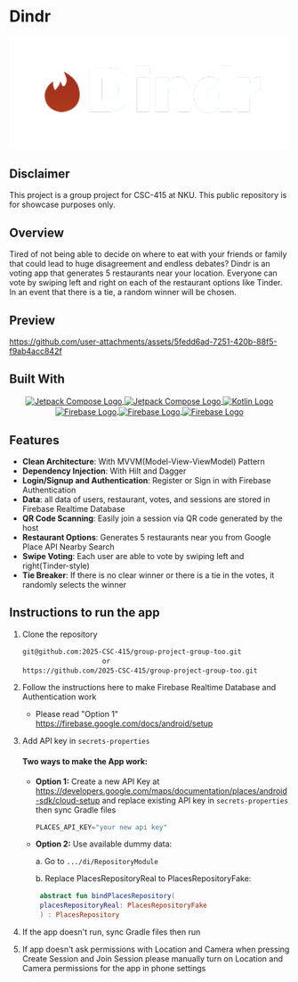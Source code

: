 # Dindr
<p align="center">
  <img src="app/src/main/res/drawable/dindr_title.png" alt="Jetpack Compose Logo" width="600" />
</p>

## Disclaimer
This project is a group project for CSC-415 at NKU. This public repository is for showcase purposes only.

## Overview
Tired of not being able to decide on where to eat with your friends or family that could lead to huge disagreement and endless debates? Dindr is an voting app that generates 5 restaurants near your location. Everyone can vote by swiping left and right on each of the restaurant options like Tinder. In an event that there is a tie, a random winner will be chosen.

## Preview

https://github.com/user-attachments/assets/5fedd6ad-7251-420b-88f5-f9ab4acc842f


## Built With
<p align="center">
    <a href="https://developer.android.com/" style="border: none; outline: none;">
        <img align=center src="https://upload.wikimedia.org/wikipedia/commons/thumb/c/c1/Android_Studio_icon_%282023%29.svg/1200px-Android_Studio_icon_%282023%29.svg.png" alt="Jetpack Compose Logo" width="80" height="80">
    </a>
    <a href="https://developer.android.com/compose" style="border: none; outline: none;">
        <img align=center src="https://blogger.googleusercontent.com/img/b/R29vZ2xl/AVvXsEjC97Z8BResg5dlPqczsRCFhP6zewWX0X0e7fVPG-G7PuUZwwZVsi9OPoqJYkgqT2h0FI95SsmWzVEgpt8b8HAqFiIxZ98TFtY4lE0b8UrtVJ2HrJebRwl6C9DslsQDl9KnBIrdHS6LtkY/s1600/jetpack+compose+icon_RGB.png" alt="Jetpack Compose Logo" width="100" height="100">
    </a>
    <a href="https://kotlinlang.org/" style="border: none; outline: none;">
        <img align=center src="https://upload.wikimedia.org/wikipedia/commons/a/af/Kotlin_Full_Color_Logo_Mark_RGB.png" alt="Kotlin Logo" width="60" height="60">
    </a>
    <a href="https://firebase.google.com/" style="border: none; outline: none;">
        <img align=center src="https://brandlogos.net/wp-content/uploads/2025/03/firebase_icon-logo_brandlogos.net_tcvck.png" alt="Firebase Logo" height="70">
    </a>
    <a href="https://developers.google.com/ml-kit" style="border: none; outline: none;">
        <img align=center src="https://developers.google.com/static/ml-kit/images/homepage/hero.png" alt="Firebase Logo" width="80" height="80">
    </a>
    <a href="https://developers.google.com/maps/documentation/places/android-sdk/overview" style="border: none; outline: none;">
        <img align=center src="https://static.vecteezy.com/system/resources/previews/016/716/478/non_2x/google-maps-icon-free-png.png" alt="Firebase Logo" width="80" height="80">
    </a>
</p>

## Features


- **Clean Architecture**: With MVVM(Model-View-ViewModel) Pattern
- **Dependency Injection**: With Hilt and Dagger
- **Login/Signup and Authentication**: Register or Sign in with Firebase Authentication
- **Data**: all data of users, restaurant, votes, and sessions are stored in Firebase Realtime Database
- **QR Code Scanning**: Easily join a session via QR code generated by the host
- **Restaurant Options**: Generates 5 restaurants near you from Google Place API Nearby Search
- **Swipe Voting**: Each user are able to vote by swiping left and right(Tinder-style)
- **Tie Breaker**: If there is no clear winner or there is a tie in the votes, it randomly selects the winner



## Instructions to run the app
1. Clone the repository
   ```sh 
   git@github.com:2025-CSC-415/group-project-group-too.git
                       or
   https://github.com/2025-CSC-415/group-project-group-too.git

2. Follow the instructions here to make Firebase Realtime Database and Authentication work
   - Please read "Option 1"
   https://firebase.google.com/docs/android/setup

3. Add API key in `secrets-properties`


    #### Two ways to make the App work:

    - **Option 1:** Create a new API Key at https://developers.google.com/maps/documentation/places/android-sdk/cloud-setup and replace existing API key in `secrets-properties` then sync Gradle files
        ```kotlin
        PLACES_API_KEY="your new api key"

    - **Option 2:** Use available dummy data: 

       a. Go to `.../di/RepositoryModule`

       b. Replace PlacesRepositoryReal to PlacesRepositoryFake: 
       ```kotlin
        abstract fun bindPlacesRepository(
        placesRepositoryReal: PlacesRepositoryFake
        ) : PlacesRepository


4. If the app doesn't run, sync Gradle files then run

5. If app doesn't ask permissions with Location and Camera when pressing Create Session and Join Session please manually turn on Location and Camera permissions for the app in phone settings

 



